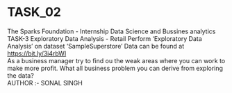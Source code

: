 
# TASK_02
The Sparks Foundation - Internship 
Data Science and Bussines analytics  
TASK-3 
Exploratory Data Analysis - Retail 
Perform ‘Exploratory Data Analysis’ on dataset ‘SampleSuperstore’ 
Data can be found at https://bit.ly/3i4rbWl  
As a business manager try to find ou the weak areas where you can work to make more profit. 
What all business problem you can derive from exploring the data?  
AUTHOR :- SONAL SINGH
